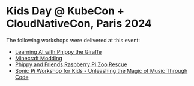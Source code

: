 # Kids Day @ KubeCon + CloudNativeCon, Paris 2024

The following workshops were delivered at this event:

* [Learning AI with Phippy the Giraffe](learning-ai,md)
* [Minecraft Modding](minecraft-modding.md)
* [Phippy and Friends Raspberry Pi Zoo Rescue](raspberry-pi.md)
* [Sonic Pi Workshop for Kids - Unleashing the Magic of Music Through Code](sonic-pi.md)
